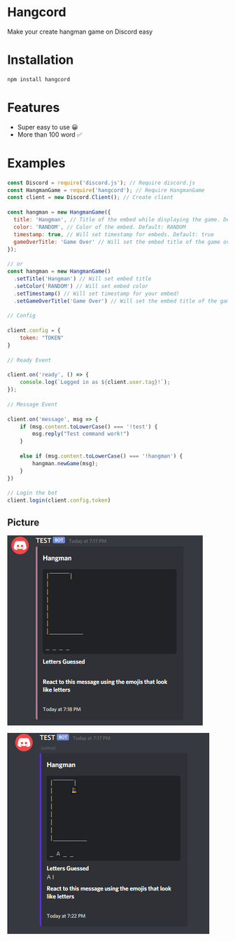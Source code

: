 # Hangcord
Make your create hangman game on Discord easy

# Installation
```sh
npm install hangcord
```

# Features
- Super easy to use 😀
- More than 100 word ✅

# Examples
```js
const Discord = require('discord.js'); // Require discord.js
const HangmanGame = require('hangcord'); // Require HangmanGame
const client = new Discord.Client(); // Create client

const hangman = new HangmanGame({
  title: 'Hangman', // Title of the embed while displaying the game. Default: Hangman
  color: 'RANDOM', // Color of the embed. Default: RANDOM
  timestamp: true, // Will set timestamp for embeds. Default: true
  gameOverTitle: 'Game Over' // Will set the embed title of the game over embed. Default: 'Game Over'
});

// or
const hangman = new HangmanGame()
  .setTitle('Hangman') // Will set embed title
  .setColor('RANDOM') // Will set embed color
  .setTimestamp() // Will set timestamp for your embed!
  .setGameOverTitle('Game Over') // Will set the embed title of the game over embed!

// Config

client.config = {
    token: "TOKEN"
}

// Ready Event

client.on('ready', () => {
    console.log(`Logged in as ${client.user.tag}!`);
});

// Message Event

client.on('message', msg => {
    if (msg.content.toLowerCase() === '!test') {
        msg.reply("Test command work!")
    }

    else if (msg.content.toLowerCase() === '!hangman') {
        hangman.newGame(msg);
    }
})
 
// Login the bot
client.login(client.config.token)
```

## Picture
![hangman-1](/images/hangman-1.png)

![hangman-2](/images/hangman-2.png)



